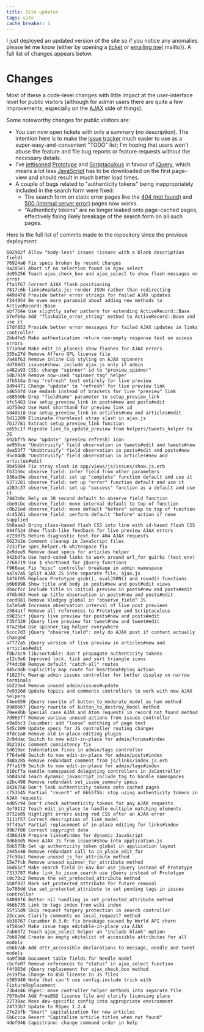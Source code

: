 ```yaml
---
title: Site updates
tags: site
cache_breaker: 1
---
```


I just deployed an updated version of the site so if you notice any anomalies please let me know (either by opening a [ticket](/issues/new) or [emailing me](mailto:win@wincent.com){.mailto}). A full list of changes appears below.

# Changes

Most of these a code-level changes with little impact at the user-interface level for public visitors (although for admin users there are quite a few improvements, especially on the [AJAX](/wiki/AJAX) side of things).

Some noteworthy changes for public visitors are:

-   You can now open tickets with only a summary (no description). The intention here is to make the [issue tracker](/issues) much easier to use as a super-easy-and-convenient "TODO" list; I'm hoping that users won't abuse the feature and file bug reports or feature requests without the necessary details.
-   I've [jettisoned](/blog/goodbye-prototype-scriptaculous) [Prototype](/wiki/Prototype) and [Scriptaculous](/wiki/Scriptaculous) in favour of [jQuery](/wiki/jQuery), which means a lot less [JavaScript](/wiki/JavaScript) has to be downloaded on the first page-view and should result in much better load times.
-   A couple of bugs related to "authenticity tokens" being inappropriately included in the search form were fixed:
    -   The search form on static error pages like the [404 (not found)](/404.html) and [500 (internal server error)](/500.html) pages now works.
    -   "Authenticity tokens" are no longer leaked onto page-cached pages, effectively fixing likely breakage of the search form on all such pages.

Here is the full list of commits made to the repository since the previous deployment:

    602902f Allow "body-less" issues (issues with a blank description field)
    76924a6 Fix specs broken by recent changes
    9a205e1 Abort if no selection found in ajax_select
    de95256 Teach ajax_check_box and ajax_select to show flash messages on error
    ffa1f67 Correct AJAX flash positioning
    7817c6b links#update.js: render JSON rather than redirecting
    449d47d Provide better error strings for failed AJAX updates
    f244954 Be even more paranoid about adding new methods to ActiveRecord::Base
    abf764e Use slightly safer pattern for extending ActiveRecord::Base
    b7ef64a Add "flashable_error_string" method to ActiveRecord::Base and use it
    17df853 Provide better error messages for failed AJAX updates in links controller
    2bb4fe5 Make authentication return non-empty response text on access errors
    171a9ad Make edit_in_place() show flashes for AJAX errors
    355e27d Remove Affero GPL license file
    7a48f63 Remove inline CSS styling on AJAX spinners
    dd788d1 issues#show: include ajax.js only if admin
    e482a93 CSS: change "spinner" id to "preview_spinner"
    50b7919 Remove now-used "spinner_tag" helper
    dfb514a Drop "refresh" text entirely for live preview
    8d94471 Change "update" to "refresh" for live preview link
    b4654fd Use emdash instead of brackets for live "preview" link
    e88550b Drop "fieldName" parameter to setup_preview_link
    bfc5483 Use setup_preview_link in posts#new and posts#edit
    ab750e2 Use Haml shorthand for preview_link id
    b840b18 Use setup_preview_link in articles#new and articles#edit
    6d11209 Eliminate (harmless) stray slash in ajax.js
    7b17781 Extract setup_preview_link function
    e655c1f Migrate link_to_update_preview from helpers/tweets_helper to JS
    692bf75 New "update" (preview refresh) icon
    ae956ce "Unobtrusify" field observation in tweets#edit and tweets#new
    dea53f7 "Unobtrusify" field observation in posts#edit and posts#new
    95c04d8 "Unobtrusify" field observation in articles#new and articles#edit
    9b45004 Fix stray slash in app/views/js/issues/show.js.erb
    fb3156c observe_field: infer field from other parameters
    930ad9e observe_field: set up "complete" function default and use it
    b371281 observe_field: set up "error" function default and use it
    a283c37 observe_field: set up "success" function as a default and use it
    74d3b0c Rely on 30 second default to observe_field function
    ebe9cbc observe_field: move interval default to top of function
    c0b21ed observe_field: move default "before" setup to top of function
    dc45261 observe_field: perform default "before" action if none supplied
    6b8aaa3 Bring class-based flash CSS into line with id-based flash CSS
    044f524 Show flash-like feedback for live preview AJAX errors
    e2290f5 Return diagnostic text for 404 AJAX requests
    6623b2e Comment cleanup in JavaScript files
    7231f1e spec_helper.rb whitespace fix
    2e9dee5 Remove dead specs for articles helper
    942bdfa Use hard-coded links to work around url_for quirks (test env)
    2768719 Use $ shorthand for jQuery functions
    f966eac Fix "misc" controller breakage in admin namespace
    aa7a7a5 Split AJAX JS into separate file, ajax.js
    14f6f05 Replace Prototype gsub(), evalJSON() and round() functions
    b6b6098 Show title and body in posts#new and post#edit views
    8bacfcc Include title in initial preview in posts#new and posts#edit
    47dbd63 Hook up title observation in posts#new and posts#edit
    cecd981 Remove kludgey global in "observe_field" JS
    1a7e6a9 Increase observation interval of live post previews
    2584a1f Remove all references to Prototype and Scriptaculous
    b9835cf jQuery live preview for posts#new and posts#edit
    f35f320 jQuery live preview for tweet#new and tweet#edit
    07a25b4 Use spinner_tag helper everywhere
    6ccc7d3 jQuery "observe_field": only do AJAX post if content actually changed
    a7772a5 jQuery version of live preview in articles#new and articles#edit
    f8b7bc9 lib/sortable: don't propagate authenticity tokens
    e12c8e6 Improved lock, tick and sort triangle icons
    7f4dcb8 Remove default "catch-all" routes
    445c0db Explicitly map route for heartbeat#ping action
    f1823fc Rewrap admin issues controller for better display on narrow terminals
    bb223e4 Remove unused admin/issues#update
    7e9326d Update topics and comments controllers to work with new AJAX helpers
    f4ee659 jQuery rewrite of button_to_moderate_model_as_ham method
    09d0667 jQuery rewrite of button_to_destroy_model method
    70ee8bb Special case AJAX and Atom requests in record_not_found method
    7d965ff Remove various unused actions from issues controller
    e9a0bc3 Cucumber: add "loose" matching of page text
    545c109 Update specs for JS controller routing changes
    8fdc1a8 Remove old in-place-editing plugin
    2c94dac Switch to new edit-in-place for admin/forums#index
    9b2191c Comment consistency fix
    1d010ec Indentation fixes in admin/tags controller
    f764e48 Switch to new edit-in-place for admin/posts#index
    d48a285 Remove redundant comment from js/links/index.js.erb
    77fa1f9 Switch to new edit-in-place for admin/tags#index
    810cf7a Handle namespaced delegating controllers in JsController
    5b04a2d Teach dynamic_javascript_include_tag to handle namespaces
    e2bc498 Remove redundant set_issue_summary specs
    8436758 Don't leak authenticity tokens onto cached pages
    c753545 Partial "revert" of 6bb575b: stop using authenticity tokens in AJAX requests
    ed05c94 Don't check authenticity tokens for any AJAX requests
    4ef9112 Teach edit_in_place to handle multiple matching elements
    0732e05 Highlight errors using red CSS after an AJAX error
    3111f57 Correct description of link model
    9ff49a7 Partial replacement of in-place editing for links#index
    99b7f80 Correct copyright date
    d386d19 Prepare links#index for dynamic JavaScript
    8d6b0d5 Move AJAX JS from issues#show into application.js
    6bb575b Set up authenticity token global in application layout
    2445e40 Remove redundant call to in_place_edit_for
    2fc98a1 Remove unused js_for_attribute method
    15e7fcb Remove unused spinner_for_attribute method
    16d61cf Make search field in nav bar use jQuery instead of Prototype
    7313787 Make link_to_issue_search use jQuery instead of Prototype
    c0c73c2 Remove the set_protected_attribute method
    bb8f937 Mark set_protected_attribute for future removal
    1e786dd Use set_protected_attribute to set pending tags in issues controller
    64090f6 Better nil handling in set_protected_attribute method
    466b735 Link to tags index from wiki index
    55f15d9 Skip request forgery protection in search controller
    23ccaec Clarify comments on local_request? method
    bb30767 Cucumber 0.3.0: fix breakage caused by World API churn
    af58be7 Make issue tags editable-in-place via AJAX
    7ab65f2 Teach ajax_select helper an "include blank" option
    7bb87dd Create an empty whitelist of accessible attributes for all models
    eb6b7ab Add attr_accessible declarations to message, needle and tweet models
    4a9f368 Document table fields for Needle model
    cbcfe07 Remove references to "status" in ajax_select function
    f4f903d jQuery replacement for ajax_check_box method
    2e19f5a Change to BSD license in JS files
    b505940 Note that can't use config.include trick with FixtureReplacement
    73b4e46 RSpec: move controller helper methods into separate file
    7970e94 Add FreeBSD license file and clarify licensing plans
    22730ac Move dev-specific config into appropriate environment
    24733b7 Update to RSpec 1.2.4
    27e2bfb "Smart" capitalization for new articles
    6b6ccca Revert "Capitalize article titles when not found"
    4def946 Capistrano: change command order in help
